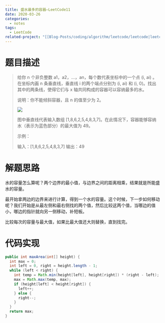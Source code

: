 ```yaml
---
title: 盛水最多的容器—LeetCode11
date: 2020-03-26
categories:
  - notes
tags:
  - LeetCode
related-project: "[[Blog-Posts/coding/algorithm/leetcode/leetcode|leetcode]]"
---
```


# 题目描述

> 给你 n 个非负整数 a1，a2，...，an，每个数代表坐标中的一个点 (i, ai) 。在坐标内画 n 条垂直线，垂直线 i 的两个端点分别为 (i, ai) 和 (i, 0)。找出其中的两条线，使得它们与 x 轴共同构成的容器可以容纳最多的水。
>
> 说明：你不能倾斜容器，且 n 的值至少为 2。
>
> ![](https://aliyun-lc-upload.oss-cn-hangzhou.aliyuncs.com/aliyun-lc-upload/uploads/2018/07/25/question_11.jpg)
>
> 图中垂直线代表输入数组 \[1,8,6,2,5,4,8,3,7]。在此情况下，容器能够容纳水（表示为蓝色部分）的最大值为 49。
>
> 示例：
>
> 输入：\[1,8,6,2,5,4,8,3,7]
> 输出：49

<!--more-->

# 解题思路

水的容量怎么算呢？两个边界的最小值，与边界之间的距离相乘，结果就是所能盛水的容量。

最开始拿两边的边界来进行计算，得到一个水的容量。这个时候，下一步如何移动呢？我们开始是从最左侧和最右侧找的两个值，然后比较这两个值，当哪边的值小，哪边的指针就向另一侧移动，补短板。

比较每次的容量与最大值，如果比最大值还大则替换，直到找完。

# 代码实现

```java
public int maxArea(int[] height) {
  int max = 0;
  int left = 0, right = height.length - 1;
  while (left < right) {
    int temp = Math.min(height[left], height[right]) * (right - left);
    max = Math.max(temp, max);
    if (height[left] < height[right]) {
      left++;
    } else {
      right--;
    }
  }
  return max;
}
```



